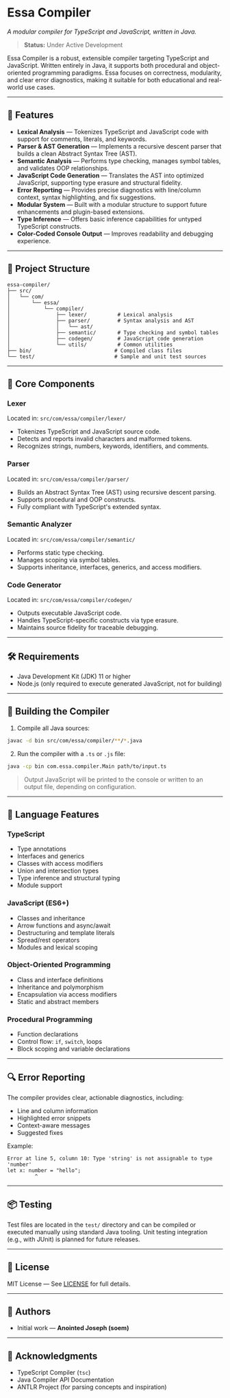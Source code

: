 
# **Essa Compiler**

*A modular compiler for TypeScript and JavaScript, written in Java.*

> **Status:** Under Active Development

Essa Compiler is a robust, extensible compiler targeting TypeScript and JavaScript. Written entirely in Java, it supports both procedural and object-oriented programming paradigms. Essa focuses on correctness, modularity, and clear error diagnostics, making it suitable for both educational and real-world use cases.

---

## **🚀 Features**

* **Lexical Analysis** — Tokenizes TypeScript and JavaScript code with support for comments, literals, and keywords.
* **Parser & AST Generation** — Implements a recursive descent parser that builds a clean Abstract Syntax Tree (AST).
* **Semantic Analysis** — Performs type checking, manages symbol tables, and validates OOP relationships.
* **JavaScript Code Generation** — Translates the AST into optimized JavaScript, supporting type erasure and structural fidelity.
* **Error Reporting** — Provides precise diagnostics with line/column context, syntax highlighting, and fix suggestions.
* **Modular System** — Built with a modular structure to support future enhancements and plugin-based extensions.
* **Type Inference** — Offers basic inference capabilities for untyped TypeScript constructs.
* **Color-Coded Console Output** — Improves readability and debugging experience.

---

## **📁 Project Structure**

```
essa-compiler/
├── src/
│   └── com/
│       └── essa/
│           └── compiler/
│               ├── lexer/          # Lexical analysis
│               ├── parser/         # Syntax analysis and AST
│               │   └── ast/        
│               ├── semantic/       # Type checking and symbol tables
│               ├── codegen/        # JavaScript code generation
│               └── utils/          # Common utilities
├── bin/                           # Compiled class files
└── test/                          # Sample and unit test sources
```

---

## **🧩 Core Components**

### **Lexer**

Located in: `src/com/essa/compiler/lexer/`

* Tokenizes TypeScript and JavaScript source code.
* Detects and reports invalid characters and malformed tokens.
* Recognizes strings, numbers, keywords, identifiers, and comments.

### **Parser**

Located in: `src/com/essa/compiler/parser/`

* Builds an Abstract Syntax Tree (AST) using recursive descent parsing.
* Supports procedural and OOP constructs.
* Fully compliant with TypeScript's extended syntax.

### **Semantic Analyzer**

Located in: `src/com/essa/compiler/semantic/`

* Performs static type checking.
* Manages scoping via symbol tables.
* Supports inheritance, interfaces, generics, and access modifiers.

### **Code Generator**

Located in: `src/com/essa/compiler/codegen/`

* Outputs executable JavaScript code.
* Handles TypeScript-specific constructs via type erasure.
* Maintains source fidelity for traceable debugging.

---

## **🛠 Requirements**

* Java Development Kit (JDK) 11 or higher
* Node.js (only required to execute generated JavaScript, not for building)

---

## **🔧 Building the Compiler**

1. Compile all Java sources:

```bash
javac -d bin src/com/essa/compiler/**/*.java
```

2. Run the compiler with a `.ts` or `.js` file:

```bash
java -cp bin com.essa.compiler.Main path/to/input.ts
```

> Output JavaScript will be printed to the console or written to an output file, depending on configuration.

---

## **🎯 Language Features**

### **TypeScript**

* Type annotations
* Interfaces and generics
* Classes with access modifiers
* Union and intersection types
* Type inference and structural typing
* Module support

### **JavaScript (ES6+)**

* Classes and inheritance
* Arrow functions and async/await
* Destructuring and template literals
* Spread/rest operators
* Modules and lexical scoping

### **Object-Oriented Programming**

* Class and interface definitions
* Inheritance and polymorphism
* Encapsulation via access modifiers
* Static and abstract members

### **Procedural Programming**

* Function declarations
* Control flow: `if`, `switch`, loops
* Block scoping and variable declarations

---

## **🔍 Error Reporting**

The compiler provides clear, actionable diagnostics, including:

* Line and column information
* Highlighted error snippets
* Context-aware messages
* Suggested fixes

Example:

```
Error at line 5, column 10: Type 'string' is not assignable to type 'number'
let x: number = "hello";
         ^
```

---

## **📦 Testing**

Test files are located in the `test/` directory and can be compiled or executed manually using standard Java tooling. Unit testing integration (e.g., with JUnit) is planned for future releases.

---

## **📜 License**

MIT License — See [LICENSE](./LICENSE) for full details.

---

## **👥 Authors**

* Initial work — **Anointed Joseph (soem)**

---

## **🙏 Acknowledgments**

* TypeScript Compiler (`tsc`)
* Java Compiler API Documentation
* ANTLR Project (for parsing concepts and inspiration)

